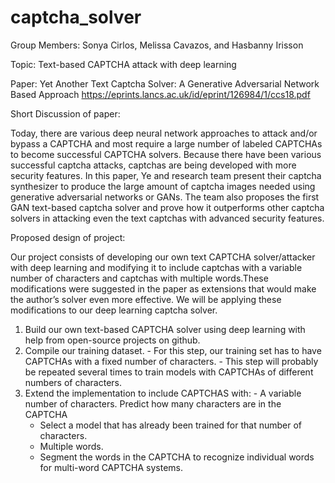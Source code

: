 # captcha_solver

Group Members: Sonya Cirlos, Melissa Cavazos, and Hasbanny Irisson

Topic: Text-based CAPTCHA attack with deep learning 

Paper: Yet Another Text Captcha Solver: A Generative Adversarial Network Based Approach 
https://eprints.lancs.ac.uk/id/eprint/126984/1/ccs18.pdf

Short Discussion of paper:

Today, there are various deep neural network approaches to attack and/or bypass a CAPTCHA and most require a large number of labeled CAPTCHAs to become successful CAPTCHA solvers. Because there have been various successful captcha attacks, captchas are being developed with more security features. In this paper, Ye and research team present their captcha synthesizer to produce the large amount of captcha images needed using generative adversarial networks or GANs. The team also proposes the first GAN text-based captcha solver and prove how it outperforms other captcha solvers in attacking even the text  captchas with advanced security features. 


Proposed design of project: 

Our project consists of developing our own text CAPTCHA solver/attacker with deep learning and modifying it to include captchas with a variable number of characters and captchas with multiple words.These modifications were suggested in the paper as extensions that would make the author’s solver even more effective. We will be applying these modifications to our deep learning captcha solver. 

1. Build our own text-based CAPTCHA solver using deep learning with help from open-source projects on github. 
2. Compile our training dataset. 
    	- For this step, our training set has to have CAPTCHAs with a fixed number of characters. 
    	- This step will probably be repeated several times to train models with CAPTCHAs of different numbers of characters. 
3. Extend the implementation to include CAPTCHAS with:
    	- A variable number of characters. 
		Predict how many characters are in the CAPTCHA
	- Select a model that has already been trained for that number of characters. 
    - Multiple words.
	- Segment the words in the CAPTCHA to recognize individual words for multi-word CAPTCHA systems. 
